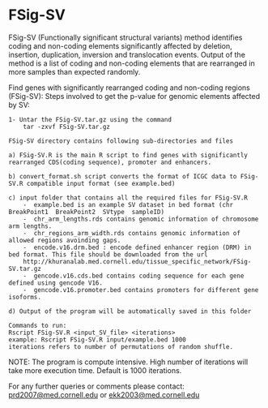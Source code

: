 # FSig-SV
FSig-SV (Functionally significant structural variants) method identifies coding and non-coding elements significantly affected by deletion, insertion, duplication, inversion and translocation events. Output of the method is a list of coding and non-coding elements that are rearranged in more samples than expected randomly. 

Find genes with significantly rearranged coding and non-coding regions (FSig-SV):
Steps involved to get the p-value for genomic elements affected by SV:

	1- Untar the FSig-SV.tar.gz using the command
		tar -zxvf FSig-SV.tar.gz

	FSig-SV directory contains following sub-directories and files

	a) FSig-SV.R is the main R script to find genes with significantly rearranged CDS(coding sequence), promoter and enhancers. 
	  
	b) convert_format.sh script converts the format of ICGC data to FSig-SV.R compatible input format (see example.bed)

	c) input folder that contains all the required files for FSig-SV.R 
		-  example.bed is an example SV dataset in bed format (chr  BreakPoint1  BreakPoint2  SVtype  sampleID) 
		-  chr_arm_lengths.rds contains genomic information of chromosome arm lengths. 
		-  chr_regions_arm_width.rds contains genomic information of allowed regions avoinding gaps.
		-  encode.v16.drm.bed : encode defined enhancer region (DRM) in bed format. This file should be downloaded from the url 
		http://khuranalab.med.cornell.edu/tissue_specific_network/FSig-SV.tar.gz
		-  gencode.v16.cds.bed contains coding sequence for each gene defined using gencode V16.
		-  gencode.v16.promoter.bed contains promoters for different gene isoforms.

	d) Output of the program will be automatically saved in this folder

	Commands to run: 
	Rscript FSig-SV.R <input_SV_file> <iterations>
	example: Rscript FSig-SV.R input/example.bed 1000
	iterations refers to number of permutations of random shuffle.
NOTE: The program is compute intensive. High number of iterations will take more execution time. Default is 1000 iterations.

For any further queries or comments please contact: prd2007@med.cornell.edu or ekk2003@med.cornell.edu

